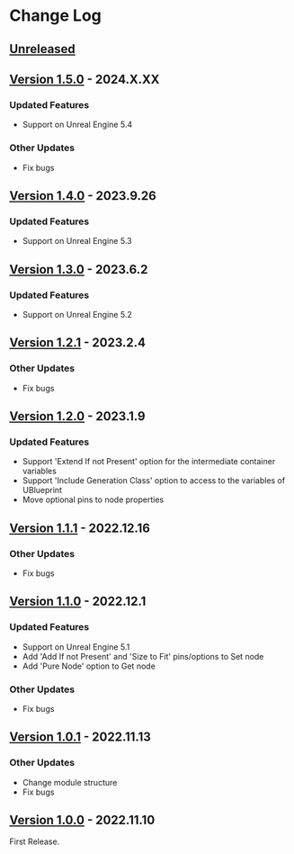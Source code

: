 # Change Log

## [Unreleased](https://github.com/colory-games/UEPlugin-AccessVariableByName/compare/v1.5.0...main)

## [Version 1.5.0](https://github.com/colory-games/UEPlugin-AccessVariableByName/compare/v1.4.0...v1.5.0) - 2024.X.XX

### Updated Features

* Support on Unreal Engine 5.4

### Other Updates

* Fix bugs

## [Version 1.4.0](https://github.com/colory-games/UEPlugin-AccessVariableByName/compare/v1.3.0...v1.4.0) - 2023.9.26

### Updated Features

* Support on Unreal Engine 5.3

## [Version 1.3.0](https://github.com/colory-games/UEPlugin-AccessVariableByName/compare/v1.2.1...v1.3.0) - 2023.6.2

### Updated Features

* Support on Unreal Engine 5.2

## [Version 1.2.1](https://github.com/colory-games/UEPlugin-AccessVariableByName/compare/v1.2.0...v1.2.1) - 2023.2.4

### Other Updates

* Fix bugs

## [Version 1.2.0](https://github.com/colory-games/UEPlugin-AccessVariableByName/compare/v1.1.1...v1.2.0) - 2023.1.9

### Updated Features

* Support 'Extend If not Present' option for the intermediate container variables
* Support 'Include Generation Class' option to access to the variables of UBlueprint
* Move optional pins to node properties

## [Version 1.1.1](https://github.com/colory-games/UEPlugin-AccessVariableByName/compare/v1.1.0...v1.1.1) - 2022.12.16

### Other Updates

* Fix bugs

## [Version 1.1.0](https://github.com/colory-games/UEPlugin-AccessVariableByName/compare/v1.0.1...v1.1.0) - 2022.12.1

### Updated Features

* Support on Unreal Engine 5.1
* Add 'Add If not Present' and 'Size to Fit' pins/options to Set node
* Add 'Pure Node' option to Get node

### Other Updates

* Fix bugs

## [Version 1.0.1](https://github.com/colory-games/UEPlugin-AccessVariableByName/compare/v1.0.0...v1.0.1) - 2022.11.13

### Other Updates

* Change module structure
* Fix bugs

## [Version 1.0.0](https://github.com/colory-games/UEPlugin-AccessVariableByName/compare/a704fff36a4017db8a5d2a9c4be539bf3e07b4ad...v1.0.0) - 2022.11.10

First Release.
